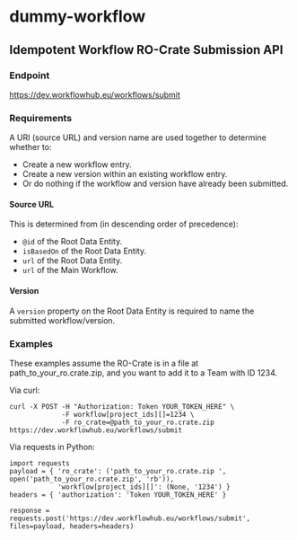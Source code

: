 # dummy-workflow

## Idempotent Workflow RO-Crate Submission API

### Endpoint
https://dev.workflowhub.eu/workflows/submit

### Requirements

A URI (source URL) and version name are used together to determine whether to:
- Create a new workflow entry.
- Create a new version within an existing workflow entry.
- Or do nothing if the workflow and version have already been submitted.

#### Source URL
This is determined from (in descending order of precedence):
- `@id` of the Root Data Entity.
- `isBasedOn` of the Root Data Entity.
- `url` of the Root Data Entity.
- `url` of the Main Workflow.

#### Version
A `version` property on the Root Data Entity is required to name the submitted workflow/version.

### Examples
These examples assume the RO-Crate is in a file at path_to_your_ro.crate.zip, and you want to add it to a Team with ID 1234.

Via curl:
```
curl -X POST -H "Authorization: Token YOUR_TOKEN_HERE" \
             -F workflow[project_ids][]=1234 \
             -F ro_crate=@path_to_your_ro.crate.zip https://dev.workflowhub.eu/workflows/submit
```

Via requests in Python:
```
import requests
payload = { 'ro_crate': ('path_to_your_ro.crate.zip ', open('path_to_your_ro.crate.zip', 'rb')), 
            'workflow[project_ids][]': (None, '1234') }
headers = { 'authorization': 'Token YOUR_TOKEN_HERE' }

response = requests.post('https://dev.workflowhub.eu/workflows/submit', files=payload, headers=headers)
```

